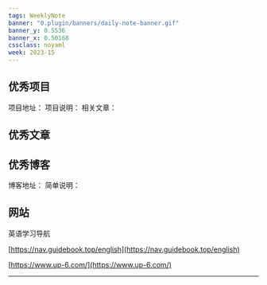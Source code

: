 ```yaml
---
tags: WeeklyNote
banner: "0.plugin/banners/daily-note-banner.gif"
banner_y: 0.5536
banner_x: 0.50168
cssclass: noyaml
week: 2023-15
---
```



## 优秀项目

项目地址：
项目说明：
相关文章：

## 优秀文章



## 优秀博客

博客地址：
简单说明：


## 网站

英语学习导航

[https://nav.guidebook.top/english](https://nav.guidebook.top/english)  

[https://www.up-6.com/](https://www.up-6.com/)

---


